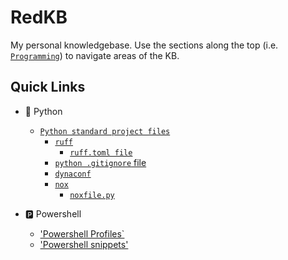 # RedKB

My personal knowledgebase. Use the sections along the top (i.e. [`Programming`](programming/index.md)) to navigate areas of the KB.

## Quick Links

- 🐍 Python
    - [`Python standard project files`](programming/standard-project-files/python/index.md)
        - [`ruff`](programming/standard-project-files/python/ruff/index.md)
            - [`ruff.toml file`](programming/standard-project-files/ruff/pyproject-ruff.md)
        - [`python .gitignore` file](programming/standard-project-files/python/gitignore.md)
        - [`dynaconf`](programming/standard-project-files/python/Dynaconf/index.md)
        - [`nox`](programming/standard-project-files/python/nox/index.md)
            - [`noxfile.py`](programming/standard-project-files/python/nox/index.md#noxfilepy-base)

- 🅿️ Powershell
    - ['Powershell Profiles`](programming/powershell/profiles/index.md)
    - ['Powershell snippets'](programming/powershell/snippets/index.md)
